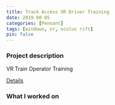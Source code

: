 ```yaml
---
title: Track Access VR Driver Training
date: 2019-08-05
categories: [Pennant]
tags: [windows, vr, oculus rift]
pin: false
---
```


### Project description
VR Train Operator Training 

[Details](https://www.pennantplc.com/driver-training-2/)

### What I worked on

